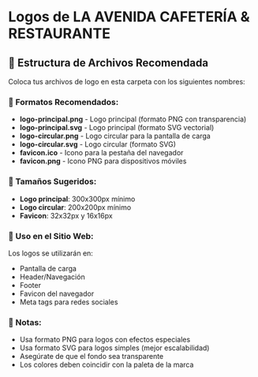 # Logos de LA AVENIDA CAFETERÍA & RESTAURANTE

## 📁 Estructura de Archivos Recomendada

Coloca tus archivos de logo en esta carpeta con los siguientes nombres:

### 🎨 Formatos Recomendados:
- **logo-principal.png** - Logo principal (formato PNG con transparencia)
- **logo-principal.svg** - Logo principal (formato SVG vectorial)
- **logo-circular.png** - Logo circular para la pantalla de carga
- **logo-circular.svg** - Logo circular (formato SVG)
- **favicon.ico** - Icono para la pestaña del navegador
- **favicon.png** - Icono PNG para dispositivos móviles

### 📏 Tamaños Sugeridos:
- **Logo principal**: 300x300px mínimo
- **Logo circular**: 200x200px mínimo
- **Favicon**: 32x32px y 16x16px

### 🎯 Uso en el Sitio Web:
Los logos se utilizarán en:
- Pantalla de carga
- Header/Navegación
- Footer
- Favicon del navegador
- Meta tags para redes sociales

### 📝 Notas:
- Usa formato PNG para logos con efectos especiales
- Usa formato SVG para logos simples (mejor escalabilidad)
- Asegúrate de que el fondo sea transparente
- Los colores deben coincidir con la paleta de la marca












